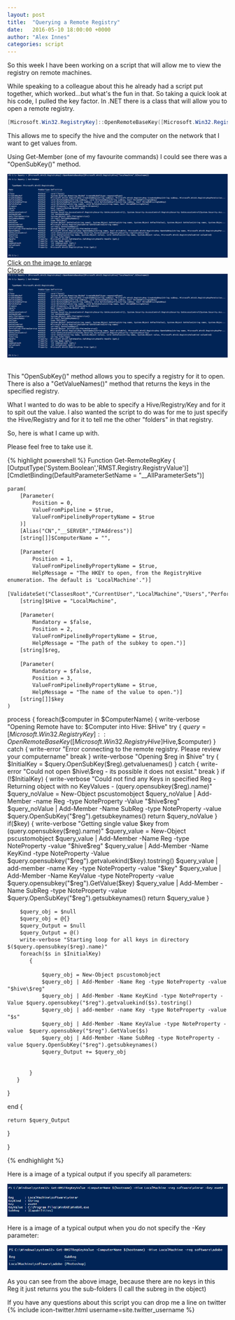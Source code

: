 ```yaml
---
layout: post
title:  "Querying a Remote Registry"
date:   2016-05-10 18:00:00 +0000
author: "Alex Innes"
categories: script
---
```


So this week I have been working on a script that will allow me to view the registry on remote machines.
<!--more-->
While speaking to a colleague about this he already had a script put together, which worked...but what's the fun in that.
So taking a quick look at his code, I pulled the key factor.
In .NET there is a class that will allow you to open a remote registry.

```PowerShell
[Microsoft.Win32.RegistryKey]::OpenRemoteBaseKey([Microsoft.Win32.RegistryHive]$Hive,$computer)
```

This allows me to specify the hive and the computer on the network that I want to get values from. 

Using Get-Member (one of my favourite commands) I could see there was a "OpenSubKey()" method. 

<link rel="stylesheet" href="http://code.jquery.com/mobile/1.4.5/jquery.mobile-1.4.5.min.css">
<script src="http://code.jquery.com/jquery-1.11.3.min.js"></script>
<script src="http://code.jquery.com/mobile/1.4.5/jquery.mobile-1.4.5.min.js"></script>
<a href="#myPopup" data-rel="popup" data-position-to="window">
<img src="/Images/Querying_a_remote_registry/OpenRemoteBaseKey.PNG" alt="Get-Member on OpenRemoteBaseKey" >Click on the image to enlarge</a>
<div data-role="popup" id="myPopup">
<a href="#pageone" data-rel="back" class="ui-btn ui-corner-all ui-shadow ui-btn-a ui-icon-delete ui-btn-icon-notext ui-btn-right">Close</a>
<img src="/Images/Querying_a_remote_registry/OpenRemoteBaseKey.PNG" style="width:auto;height:auto;" alt="Get-Member on OpenRemoteBaseKey"></div>
<br>

This "OpenSubKey()" method allows you to specify a registry for it to open. There is also a "GetValueNames()" method that returns the keys in the specified registry.

What I wanted to do was to be able to specify a Hive/Registry/Key and for it to spit out the value. I also wanted the script to do was for me to just specify the Hive/Registry and for it to tell me the
other "folders" in that registry. 

So, here is what I came up with.

Please feel free to take use it.

{% highlight powershell %}
Function Get-RemoteRegKey
{
[OutputType('System.Boolean','RMST.Registry.RegistryValue')]
	[CmdletBinding(DefaultParameterSetName = "__AllParameterSets")]
	
	param( 
		[Parameter(
			Position = 0,
			ValueFromPipeline = $true,
			ValueFromPipelineByPropertyName = $true
		)]		
		[Alias("CN","__SERVER","IPAddress")]
		[string[]]$ComputerName = "",		

		[Parameter(
			Position = 1,
			ValueFromPipelineByPropertyName = $true,
			HelpMessage = "The HKEY to open, from the RegistryHive enumeration. The default is 'LocalMachine'.")]
		[ValidateSet("ClassesRoot","CurrentUser","LocalMachine","Users","PerformanceData","CurrentConfig","DynData")]
		[string]$Hive = "LocalMachine",

		[Parameter(
			Mandatory = $false,
			Position = 2,
			ValueFromPipelineByPropertyName = $true,
			HelpMessage = "The path of the subkey to open.")]
		[string]$reg,

		[Parameter(
			Mandatory = $false,
			Position = 3,
			ValueFromPipelineByPropertyName = $true,
			HelpMessage = "The name of the value to open.")]
		[string[]]$key
	)

process
{
    foreach($computer in $ComputerName)
       {
        write-verbose "Opening Remote have to: $Computer into Hive: $Hive"
        try
            {
                $query = [Microsoft.Win32.RegistryKey]::OpenRemoteBaseKey([Microsoft.Win32.RegistryHive]$Hive,$computer)
            }
            catch
                {
                    write-error "Error connecting to the remote registry. Please review your computername"
                    break
                }
        write-verbose "Opening $reg in $hive"
        try
            {
                $InitialKey = $query.OpenSubKey($reg).getvaluenames()
            }
            catch
                {
                    write-error "Could not open $hive\$reg - its possible it does not exsist."
                    break
                }
           if (!$InitialKey)
                {
                    write-verbose "Could not find any Keys in specified Reg - Returning object with no KeyValues - $($query.opensubkey($reg).name)"
                    $query_noValue = New-Object pscustomobject
                    $query_noValue | Add-Member -name Reg -type NoteProperty -Value  "$hive\$reg"
                    $query_noValue | Add-Member -Name SubReg -type NoteProperty -value $query.OpenSubKey("$reg").getsubkeynames()
                    return $query_noValue
                }
            if($key)
                {
                    write-verbose "Getting single value $key from $($query.opensubkey($reg).name)"
                    $query_value = New-Object pscustomobject 
                    $query_value | Add-Member -Name Reg -type NoteProperty -value "$hive\$reg"
                    $query_value | Add-Member -Name KeyKind -type NoteProperty -Value $query.opensubkey("$reg").getvaluekind($key).tostring() 
                    $query_value | add-member -name Key -type NoteProperty -value "$key"
                    $query_value | Add-Member -Name KeyValue -type NoteProperty -value  $query.opensubkey("$reg").GetValue($key)
                    $query_value | Add-Member -Name SubReg -type NoteProperty -value $query.OpenSubKey("$reg").getsubkeynames()
                    return $query_value
                }

        $query_obj = $null   
        $query_obj = @{}
        $query_Output = $null
        $query_Output = @()
        write-verbose "Starting loop for all keys in directory $($query.opensubkey($reg).name)"
        foreach($s in $InitialKey)
           {
        
               $query_obj = New-Object pscustomobject 
               $query_obj | Add-Member -Name Reg -type NoteProperty -value "$hive\$reg"
               $query_obj | Add-Member -Name KeyKind -type NoteProperty -Value $query.opensubkey("$reg").getvaluekind($s).tostring()
               $query_obj | add-member -name Key -type NoteProperty -value "$s"
               $query_obj | Add-Member -Name KeyValue -type NoteProperty -value  $query.opensubkey("$reg").GetValue($s)
               $query_obj | Add-Member -Name SubReg -type NoteProperty -value $query.OpenSubKey("$reg").getsubkeynames()
               $query_Output += $query_obj
       
       
           }
       }
}

end
{   
   
    return $query_Output
}

}


{% endhighlight %}

Here is a image of a typical output if you specify all parameters:

![all parameters](/Images/Querying_a_remote_registry/allparam.PNG)

Here is a image of a typical output when you do not specify the -Key parameter:

![no valueparam](/Images/Querying_a_remote_registry/noValue.PNG)

As you can see from the above image, because there are no keys in this Reg it just returns you the sub-folders (I call the subreg in the object)

If you have any questions about this script you can drop me a line on twitter {% include icon-twitter.html username=site.twitter_username %}




